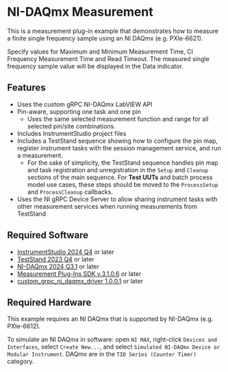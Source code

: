 # NI-DAQmx Measurement

This is a measurement plug-in example that demonstrates how to measure a finite single frequency sample using an NI DAQmx (e.g. PXIe-6621).

Specify values for Maximum and Minimum Measurement Time, CI Frequency Measurement Time and Read Timeout. The measured single frequency sample value will be displayed in the Data indicator.

## Features

- Uses the custom gRPC NI-DAQmx LabVIEW API
- Pin-aware, supporting one task and one pin
  - Uses the same selected measurement function and range for all selected pin/site combinations.
- Includes InstrumentStudio project files
- Includes a TestStand sequence showing how to configure the pin map, register
  instrument tasks with the session management service, and run a measurement.
  - For the sake of simplicity, the TestStand sequence handles pin map and task registration and unregistration in the `Setup` and `Cleanup` sections of the main sequence. For **Test UUTs** and batch process model use cases, these steps should be moved to the `ProcessSetup` and `ProcessCleanup` callbacks.
- Uses the NI gRPC Device Server to allow sharing instrument tasks with other
  measurement services when running measurements from TestStand

## Required Software

- [InstrumentStudio 2024 Q4](https://www.ni.com/en/support/downloads/software-products/download.instrumentstudio.html#549673) or later
- [TestStand 2023 Q4](https://www.ni.com/en/support/downloads/software-products/download.teststand.html#494502) or later
- [NI-DAQmx 2024 Q3.1](https://www.ni.com/en/support/downloads/drivers/download.ni-daq-mx.html#547031) or later
- [Measurement Plug-Ins SDK v.3.1.0.6](https://github.com/ni/measurement-plugin-labview/releases/tag/v3.1.0.6) or later
- [custom_grpc_ni_daqmx_driver 1.0.0.1](https://github.com/ni/custom-grpc-drivers/releases) or later

## Required Hardware

This example requires an NI DAQmx that is supported by NI-DAQmx (e.g. PXIe-6612).

To simulate an NI DAQmx in software: open `NI MAX`, right-click `Devices and Interfaces`,
select `Create New...`, and select `Simulated NI-DAQmx Device or Modular Instrument`.
DAQmx are in the `TIO Series (Counter Timer)` category.
